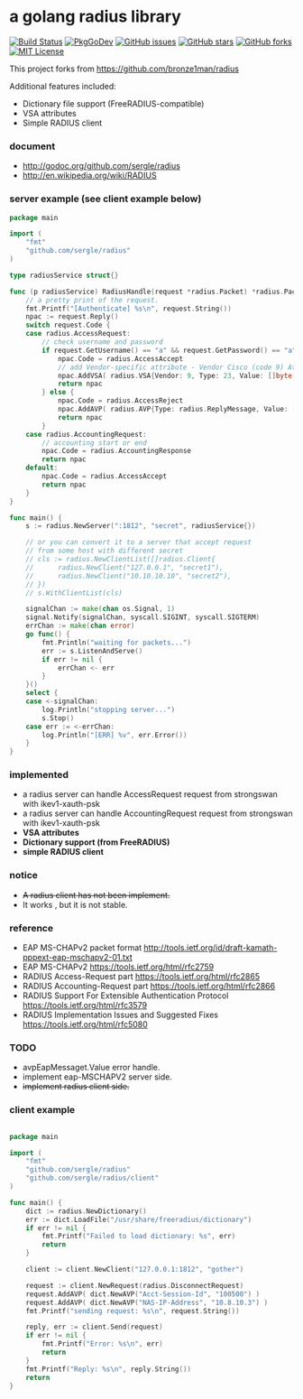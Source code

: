 a golang radius library
=============================
[![Build Status](https://travis-ci.org/sergle/radius.svg)](https://travis-ci.org/sergle/radius)
[![PkgGoDev](https://pkg.go.dev/badge/sergle/radius)](https://pkg.go.dev/sergle/radius)
[![GitHub issues](https://img.shields.io/github/issues/sergle/radius.svg)](https://github.com/sergle/radius/issues)
[![GitHub stars](https://img.shields.io/github/stars/sergle/radius.svg)](https://github.com/sergle/radius/stargazers)
[![GitHub forks](https://img.shields.io/github/forks/sergle/radius.svg)](https://github.com/sergle/radius/network)
[![MIT License](http://img.shields.io/badge/license-MIT-blue.svg?style=flat-square)](https://github.com/sergle/radius/blob/master/LICENSE)

This project forks from https://github.com/bronze1man/radius

Additional features included:
* Dictionary file support (FreeRADIUS-compatible)
* VSA attributes
* Simple RADIUS client

### document
* http://godoc.org/github.com/sergle/radius
* http://en.wikipedia.org/wiki/RADIUS

### server example (see client example below)
```go
package main

import (
	"fmt"
	"github.com/sergle/radius"
)

type radiusService struct{}

func (p radiusService) RadiusHandle(request *radius.Packet) *radius.Packet {
    // a pretty print of the request.
	fmt.Printf("[Authenticate] %s\n", request.String())
	npac := request.Reply()
	switch request.Code {
	case radius.AccessRequest:
		// check username and password
		if request.GetUsername() == "a" && request.GetPassword() == "a" {
			npac.Code = radius.AccessAccept
			// add Vendor-specific attribute - Vendor Cisco (code 9) Attribute h323-remote-address (code 23)
			npac.AddVSA( radius.VSA{Vendor: 9, Type: 23, Value: []byte("10.20.30.40")} )
			return npac
		} else {
			npac.Code = radius.AccessReject
			npac.AddAVP( radius.AVP{Type: radius.ReplyMessage, Value: []byte("you dick!")} )
			return npac
		}
	case radius.AccountingRequest:
		// accounting start or end
		npac.Code = radius.AccountingResponse
		return npac
	default:
		npac.Code = radius.AccessAccept
		return npac
	}
}

func main() {
	s := radius.NewServer(":1812", "secret", radiusService{})

	// or you can convert it to a server that accept request
	// from some host with different secret
	// cls := radius.NewClientList([]radius.Client{
	// 		radius.NewClient("127.0.0.1", "secret1"),
	// 		radius.NewClient("10.10.10.10", "secret2"),
	// })
	// s.WithClientList(cls)

	signalChan := make(chan os.Signal, 1)
	signal.Notify(signalChan, syscall.SIGINT, syscall.SIGTERM)
	errChan := make(chan error)
	go func() {
		fmt.Println("waiting for packets...")
		err := s.ListenAndServe()
		if err != nil {
			errChan <- err
		}
	}()
	select {
	case <-signalChan:
		log.Println("stopping server...")
		s.Stop()
	case err := <-errChan:
		log.Println("[ERR] %v", err.Error())
	}
}
```

### implemented
* a radius server can handle AccessRequest request from strongswan with ikev1-xauth-psk
* a radius server can handle AccountingRequest request from strongswan with ikev1-xauth-psk
* **VSA attributes**
* **Dictionary support (from FreeRADIUS)**
* **simple RADIUS client**

### notice
* ~~A radius client has not been implement.~~
* It works , but it is not stable.

### reference
* EAP MS-CHAPv2 packet format 				    http://tools.ietf.org/id/draft-kamath-pppext-eap-mschapv2-01.txt
* EAP MS-CHAPv2 					    https://tools.ietf.org/html/rfc2759
* RADIUS Access-Request part      			    https://tools.ietf.org/html/rfc2865
* RADIUS Accounting-Request part  			    https://tools.ietf.org/html/rfc2866
* RADIUS Support For Extensible Authentication Protocol     https://tools.ietf.org/html/rfc3579
* RADIUS Implementation Issues and Suggested Fixes 	    https://tools.ietf.org/html/rfc5080

### TODO
* avpEapMessaget.Value error handle.
* implement eap-MSCHAPV2 server side.
* ~~implement radius client side.~~

### client example
```go

package main

import (
    "fmt"
    "github.com/sergle/radius"
    "github.com/sergle/radius/client"
)

func main() {
    dict := radius.NewDictionary()
    err := dict.LoadFile("/usr/share/freeradius/dictionary")
    if err != nil {
        fmt.Printf("Failed to load dictionary: %s", err)
        return
    }

    client := client.NewClient("127.0.0.1:1812", "gother")

    request := client.NewRequest(radius.DisconnectRequest)
    request.AddAVP( dict.NewAVP("Acct-Session-Id", "100500") )
    request.AddAVP( dict.NewAVP("NAS-IP-Address", "10.8.10.3") )
    fmt.Printf("sending request: %s\n", request.String())

    reply, err := client.Send(request)
    if err != nil {
        fmt.Printf("Error: %s\n", err)
        return
    }
    fmt.Printf("Reply: %s\n", reply.String())
    return
}
```

